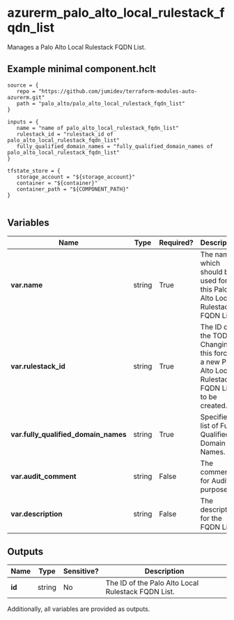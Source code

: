 # azurerm_palo_alto_local_rulestack_fqdn_list

Manages a Palo Alto Local Rulestack FQDN List.

## Example minimal component.hclt

```hcl
source = {
   repo = "https://github.com/jumidev/terraform-modules-auto-azurerm.git" 
   path = "palo_alto/palo_alto_local_rulestack_fqdn_list" 
}

inputs = {
   name = "name of palo_alto_local_rulestack_fqdn_list" 
   rulestack_id = "rulestack_id of palo_alto_local_rulestack_fqdn_list" 
   fully_qualified_domain_names = "fully_qualified_domain_names of palo_alto_local_rulestack_fqdn_list" 
}

tfstate_store = {
   storage_account = "${storage_account}" 
   container = "${container}" 
   container_path = "${COMPONENT_PATH}" 
}


```

## Variables

| Name | Type | Required? |  Description |
| ---- | ---- | --------- |  ----------- |
| **var.name** | string | True | The name which should be used for this Palo Alto Local Rulestack FQDN List. | 
| **var.rulestack_id** | string | True | The ID of the TODO. Changing this forces a new Palo Alto Local Rulestack FQDN List to be created. | 
| **var.fully_qualified_domain_names** | string | True | Specifies a list of Fully Qualified Domain Names. | 
| **var.audit_comment** | string | False | The comment for Audit purposes. | 
| **var.description** | string | False | The description for the FQDN List. | 



## Outputs

| Name | Type | Sensitive? | Description |
| ---- | ---- | --------- | --------- |
| **id** | string | No  | The ID of the Palo Alto Local Rulestack FQDN List. | 

Additionally, all variables are provided as outputs.
